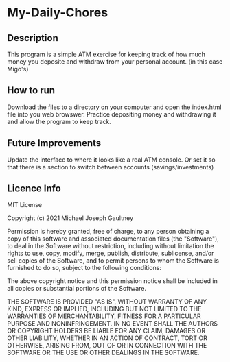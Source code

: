 # My-Daily-Chores

## Description
This program is a simple ATM exercise for keeping track of how much money you deposite and withdraw from your personal account. (in this case Migo's)

## How to run
Download the files to a directory on your computer and open the index.html file into you web browswer. Practice depositing money and withdrawing it and allow the program to keep track. 

## Future Improvements
Update the interface to where it looks like a real ATM console. Or set it so that there is a section to switch between accounts (savings/investments) 

## Licence Info
MIT License

Copyright (c) 2021 Michael Joseph Gaultney

Permission is hereby granted, free of charge, to any person obtaining a copy
of this software and associated documentation files (the "Software"), to deal
in the Software without restriction, including without limitation the rights
to use, copy, modify, merge, publish, distribute, sublicense, and/or sell
copies of the Software, and to permit persons to whom the Software is
furnished to do so, subject to the following conditions:

The above copyright notice and this permission notice shall be included in all
copies or substantial portions of the Software.

THE SOFTWARE IS PROVIDED "AS IS", WITHOUT WARRANTY OF ANY KIND, EXPRESS OR
IMPLIED, INCLUDING BUT NOT LIMITED TO THE WARRANTIES OF MERCHANTABILITY,
FITNESS FOR A PARTICULAR PURPOSE AND NONINFRINGEMENT. IN NO EVENT SHALL THE
AUTHORS OR COPYRIGHT HOLDERS BE LIABLE FOR ANY CLAIM, DAMAGES OR OTHER
LIABILITY, WHETHER IN AN ACTION OF CONTRACT, TORT OR OTHERWISE, ARISING FROM,
OUT OF OR IN CONNECTION WITH THE SOFTWARE OR THE USE OR OTHER DEALINGS IN THE
SOFTWARE.
